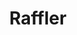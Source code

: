 ---
layout: work
permalink: /ios/raffler/
title: Raffler
tagline: The App Store's first free ad-supported lottery.
image: raffler-app.png
example1-title:
example1-video:
example1-copy:
example2-title:
example2-video:
example2-copy:
example3-title:
example3-video:
example3-copy:
example4-title:
example4-video:
example4-copy:
example5-title:
example5-video:
example5-copy:
scss: raffler
---
